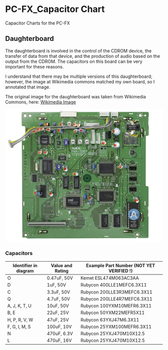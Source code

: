 # PC-FX_Capacitor Chart
Capacitor Charts for the PC-FX


## Daughterboard

The daughterboard is involved in the control of the CDROM device, the transfer of data from that device, and
the production of audio based on the output from the CDROM.  The capacitors on this board can be very important
for these reasons.

I understand that there may be multiple versions of this daughterboard; however, the image at
Wikimedia commons matched my own board, so I annotated that image.

The original image for the daughterboard was taken from Wikimedia Commons, here:
[Wikimedia Image](https://commons.wikimedia.org/wiki/File:NEC-PC-FX-Daughterboard-Flat.jpg)


![PC-FX Daughterboard](images/NEC-PC-FX-Daughterboard-Capacitors.jpg)


### Capacitors

| Identifier in diagram | Value and Rating | Example Part Number (NOT YET VERIFIED !)
|-----|-------------|--------------|
| O | 0.47uF, 50V | Kemet ESL474M063AC3AA |
| D | 1uF, 50V | Rubycon 400LLE1MEFC6.3X11 |
| C | 3.3uF, 50V | Rubycon 200LLE3R3MEFC6.3X11 |
| Q | 4.7uF, 50V | Rubycon 200LLE4R7MEFC6.3X11 |
| A, J, K, T, U | 10uF, 50V | Rubycon 100YXM10MEFR6.3X11 |
| B, E | 22uF, 25V | Rubycon 50YXM22MEFR5X11 |
| H, P, R, V, W | 47uF, 25V | Rubycon 63YXJ47M6.3X11 |
| F, G, I, M, S | 100uF, 10V | Rubycon 25YXM100MEFR6.3X11 |
| N | 470uF, 6.3V | Rubycon 25YXJ470M10X12.5 |
| L | 470uF, 16V | Rubycon 25YXJ470M10X12.5 |
